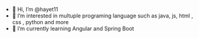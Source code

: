 - 👋 Hi, I’m @hayet11
- 👀 I’m interested in multuple programing language such as java, js, html , css , python and more
- 🌱 I’m currently learning Angular and Spring Boot

<!---
hayet11/hayet11 is a ✨ special ✨ repository because its `README.md` (this file) appears on your GitHub profile.
You can click the Preview link to take a look at your changes.
--->
